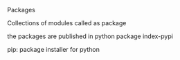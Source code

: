 Packages

Collections of modules called as package

the packages are published in python package index-pypi

pip: package installer for python


